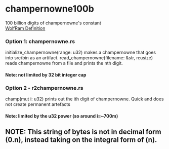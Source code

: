 # champernowne100b
100 billion digits of champernowne's constant\
[WolfRam Definition](https://mathworld.wolfram.com/ChampernowneConstant.html)

### Option 1: champernowne.rs
initialize_champernowne(range: u32) makes a champernowne that goes into src/bin as an artifact.
read_champernowne(filename: &str, n:usize) reads champernowne from a file and prints the nth digit.

#### Note: not limited by 32 bit integer cap

### Option 2 - r2champernowne.rs
champ(mut i: u32) prints out the ith digit of champernowne. Quick and does not create permanent artefacts

#### Note: limited by the u32 power (so around i=~700m)

## NOTE: This string of bytes is not in decimal form (0.n), instead taking on the integral form of (n).
